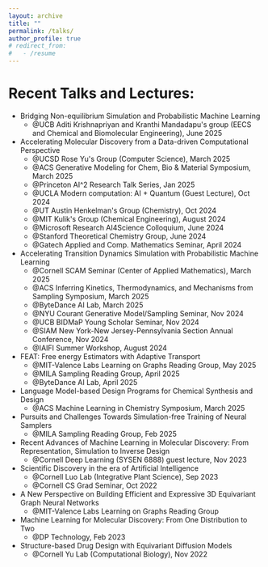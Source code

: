 ```yaml
---
layout: archive
title: ""
permalink: /talks/
author_profile: true
# redirect_from:
#   - /resume
---
```


Recent Talks and Lectures:
======
* Bridging Non-equilibrium Simulation and Probabilistic Machine Learning
  * @UCB Aditi Krishnapriyan and Kranthi Mandadapu's group (EECS and Chemical and Biomolecular Engineering), June 2025 
* Accelerating Molecular Discovery from a Data-driven Computational Perspective
  * @UCSD Rose Yu's Group (Computer Science), March 2025
  * @ACS Generative Modeling for Chem, Bio & Material Symposium, March 2025
  * @Princeton AI^2 Research Talk Series, Jan 2025
  * @UCLA Modern computation: AI + Quantum (Guest Lecture), Oct 2024 
  * @UT Austin Henkelman's Group (Chemistry), Oct 2024
  * @MIT Kulik's Group (Chemical Engineering), August 2024
  * @Microsoft Research AI4Science Colloquium, June 2024
  * @Stanford Theoretical Chemistry Group, June 2024
  * @Gatech Applied and Comp. Mathematics Seminar, April 2024
* Accelerating Transition Dynamics Simulation with Probabilistic Machine Learning 
  * @Cornell SCAM Seminar (Center of Applied Mathematics), March 2025
  * @ACS Inferring Kinetics, Thermodynamics, and Mechanisms from Sampling Symposium, March 2025
  * @ByteDance AI Lab, March 2025
  * @NYU Courant Generative Model/Sampling Seminar, Nov 2024
  * @UCB BIDMaP Young Scholar Seminar, Nov 2024 
  * @SIAM New York-New Jersey-Pennsylvania Section Annual Conference, Nov 2024
  * @IAIFI Summer Workshop, August 2024
* FEAT: Free energy Estimators with Adaptive Transport
  * @MIT-Valence Labs Learning on Graphs Reading Group, May 2025
  * @MILA Sampling Reading Group, April 2025
  * @ByteDance AI Lab, April 2025
* Language Model-based Design Programs for Chemical Synthesis and Design
  * @ACS Machine Learning in Chemistry Symposium, March 2025
* Pursuits and Challenges Towards Simulation-free Training of Neural Samplers
  * @MILA Sampling Reading Group, Feb 2025
* Recent Advances of Machine Learning in Molecular Discovery: From Representation, Simulation to Inverse Design
  * @Cornell Deep Learning (SYSEN 6888) guest lecture, Nov 2023
* Scientific Discovery in the era of Artificial Intelligence
  * @Cornell Luo Lab (Integrative Plant Science), Sep 2023
  * @Cornell CS Grad Seminar, Oct 2022
* A New Perspective on Building Efficient and Expressive 3D Equivariant Graph Neural Networks
  * @MIT-Valence Labs Learning on Graphs Reading Group
* Machine Learning for Molecular Discovery: From One Distribution to Two
  * @DP Technology, Feb 2023
* Structure-based Drug Design with Equivariant Diffusion Models
  * @Cornell Yu Lab (Computational Biology), Nov 2022

<!-- * [A New Perspective on Building Efficient and Expressive 3D Equivariant Graph Neural Networks](https://m2d2.io/talks/logg/a-new-perspective-on-building-efficient-and-expressive-3d-equivariant-graph-neural-networks/), @LoGG Reading Group, virtual, May 2023; Oral Presentation @TAGML-ICML, in person, July 2023.
* Disentangled Spatiotemporal Graph Generative Models, Oral Presentation @AAAI, virtual, Feb 2022.
* Towards Steerable and Interpretable Chemical Space Exploration, Oral Presentation @ML4Molecules, virtual, Dec 2021. -->





